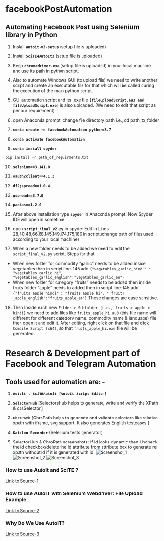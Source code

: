 # facebookPostAutomation
## Automating Facebook Post using Selenium library in Python
1. Install **```autoit-v3-setup```** (setup file is uploaded)
2. Install **```SciTE4AutoIt3```** (setup file is uploaded)
3. Keep **```chromedriver.exe```** (setup file is uploaded) in your local machine and use its path in python script.
4. Also to automate Windows GUI (to upload file) we need to write another script and create an executable file for that which will be called during the execution of the main python script.
5. GUI automation script and its .exe file **```[fileUploadScript.au3 and fileUploadScript.exe]```** is also uploaded. (We need to edit that script as per our requirement)

6. open Anaconda prompt, change file directory path i.e., cd path_to_folder
7. **```conda create -n facebookAutomation python=3.7```**
8. **```conda activate facebookAutomation```**
9. **```conda install spyder```**

```pip install -r path_of_requirments.txt```

10. **```selenium==3.141.0```**
11. **```oauth2client==4.1.3```**
12. **```df2gspread==1.0.4```**
13. **```gspread==3.7.0```**
14. **```pandas==1.2.0```**

15. After above installation type **```spyder```** in Anaconda prompt. Now Spyder IDE will open in sometime.
16. open **```script_final_v2.py```** in spyder
Edit in Lines 28,40,48,66,68,145,149,174,175,180 in script.(change path of files used according to your local machine)
17. When a new folder needs to be added we need to edit the ```script_final_v2.py``` script. Steps for that
* When new folder for commodity “garlic” needs to be added inside vegetables then in script line-145 add ```{"vegetables_garlic_hindi" : "vegetables_garlic_hi", "vegetables_garlic_english":"vegetables_garlic_en"}```
* When new folder for category “fruits” needs to be added then inside fruits folder “apple” needs to added then in script line-145 add ```{"fruits_apple_hindi" : "fruits_apple_hi", " fruits _apple_english":"fruits_apple_en"}``` These changes are case sensitive.

18. Then Inside each new ```Folder > Subfolder [i.e., fruits > apple > hindi]``` we need to add files like ```fruits_apple_hi.au3``` (this file name will different for different category name, commodity name & language) file then open it and edit it. After editing, right click on that file and click ```Compile Script (x64)```, so that ```fruits_apple_hi.exe``` file will be generated.

# Research & Development part of Facebook and Telegram Automation
## Tools used for automation are: -
1.	**```Autoit , SciTEAutoit [AutoIt Script Editor]```**
2.	**```SelectorHub```** [SelectorsHub helps to generate, write and verify the XPath & cssSelector.]
3.	**```ChroPath```** [ChroPath helps to generate and validate selectors like relative xpath with iframe, svg support. It also generates English testcases.]
4.	**```Katalon Recorder```** (Selenium tests generator)

5. SelectorHub & ChroPath screenshots: If id looks dynamic then Uncheck the id checkbox/delete the id attribute from attribute box to generate rel xpath without id if it is generated with id.
![Screenshot_1](https://github.com/sanjeebKumarGouda/facebookPostAutomation/blob/main/resources/1.png )
![Screenshot_2](https://github.com/sanjeebKumarGouda/facebookPostAutomation/blob/main/resources/2.png )
![Screenshot_3](https://github.com/sanjeebKumarGouda/facebookPostAutomation/blob/main/resources/3.png )

 
 
### How to use AutoIt and SciTE ?
[Link to Source-1](https://youtu.be/3nPFjfpDwGU)

### How to use AutoIT with Selenium Webdriver: File Upload Example
[Link to Source-2](https://www.guru99.com/use-autoit-selenium.html)

### Why Do We Use AutoIT?
[Link to Source-3](https://medium.com/chaya-thilakumara/why-do-we-use-autoit-39da30d60f23)

